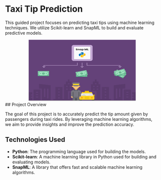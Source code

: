 # Taxi Tip Prediction

This guided project focuses on predicting taxi tips using machine learning techniques. We utilize Scikit-learn and SnapML to build and evaluate predictive models.
<div align="center">
<img src="taxitip.png" alt="Taxi Tip Prediction" width="350" height="200"/>
</div>
## Project Overview

The goal of this project is to accurately predict the tip amount given by passengers during taxi rides. By leveraging machine learning algorithms, we aim to provide insights and improve the prediction accuracy.

## Technologies Used

- **Python**: The programming language used for building the models.
- **Scikit-learn**: A machine learning library in Python used for building and evaluating models.
- **SnapML**: A library that offers fast and scalable machine learning algorithms.
